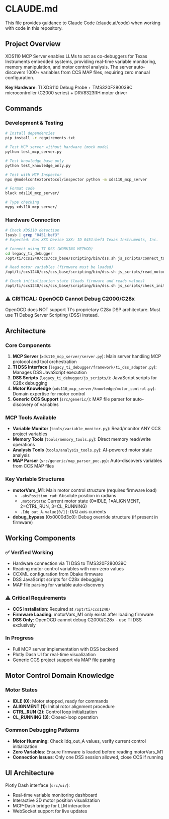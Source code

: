 # CLAUDE.md

This file provides guidance to Claude Code (claude.ai/code) when working with code in this repository.

## Project Overview

XDS110 MCP Server enables LLMs to act as co-debuggers for Texas Instruments embedded systems, providing real-time variable monitoring, memory manipulation, and motor control analysis. The server auto-discovers 1000+ variables from CCS MAP files, requiring zero manual configuration.

**Key Hardware**: TI XDS110 Debug Probe + TMS320F280039C microcontroller (C2000 series) + DRV8323RH motor driver

## Commands

### Development & Testing

```bash
# Install dependencies
pip install -r requirements.txt

# Test MCP server without hardware (mock mode)
python test_mcp_server.py

# Test knowledge base only
python test_knowledge_only.py

# Test with MCP Inspector
npx @modelcontextprotocol/inspector python -m xds110_mcp_server

# Format code
black xds110_mcp_server/

# Type checking
mypy xds110_mcp_server/
```

### Hardware Connection

```bash
# Check XDS110 detection
lsusb | grep "0451:bef3"
# Expected: Bus XXX Device XXX: ID 0451:bef3 Texas Instruments, Inc.

# Connect using TI DSS (WORKING METHOD)
cd legacy_ti_debugger
/opt/ti/ccs1240/ccs/ccs_base/scripting/bin/dss.sh js_scripts/connect_target_v2.js

# Read motor variables (firmware must be loaded)
/opt/ti/ccs1240/ccs/ccs_base/scripting/bin/dss.sh js_scripts/read_motor_vars_v1.js

# Check initialization state (loads firmware and reads values)
/opt/ti/ccs1240/ccs/ccs_base/scripting/bin/dss.sh js_scripts/check_init_state.js
```

### ⚠️ CRITICAL: OpenOCD Cannot Debug C2000/C28x
OpenOCD does NOT support TI's proprietary C28x DSP architecture. Must use TI Debug Server Scripting (DSS) instead.

## Architecture

### Core Components

1. **MCP Server** (`xds110_mcp_server/server.py`): Main server handling MCP protocol and tool orchestration
2. **TI DSS Interface** (`legacy_ti_debugger/framework/ti_dss_adapter.py`): Manages DSS JavaScript execution
3. **DSS Scripts** (`legacy_ti_debugger/js_scripts/`): JavaScript scripts for C28x debugging
4. **Motor Knowledge** (`xds110_mcp_server/knowledge/motor_control.py`): Domain expertise for motor control
5. **Generic CCS Support** (`src/generic/`): MAP file parser for auto-discovery of variables

### MCP Tools Available

- **Variable Monitor** (`tools/variable_monitor.py`): Read/monitor ANY CCS project variables
- **Memory Tools** (`tools/memory_tools.py`): Direct memory read/write operations
- **Analysis Tools** (`tools/analysis_tools.py`): AI-powered motor state analysis
- **MAP Parser** (`src/generic/map_parser_poc.py`): Auto-discovers variables from CCS MAP files

### Key Variable Structures

- **motorVars_M1**: Main motor control structure (requires firmware load)
  - `.absPosition_rad`: Absolute position in radians
  - `.motorState`: Current motor state (0=IDLE, 1=ALIGNMENT, 2=CTRL_RUN, 3=CL_RUNNING)
  - `.Idq_out_A.value[0/1]`: D/Q axis currents
- **debug_bypass** (0x0000d3c0): Debug override structure (if present in firmware)

## Working Components

### ✅ Verified Working
- Hardware connection via TI DSS to TMS320F280039C
- Reading motor control variables with non-zero values
- CCXML configuration from Obake firmware
- DSS JavaScript scripts for C28x debugging
- MAP file parsing for variable auto-discovery

### ⚠️ Critical Requirements
- **CCS Installation**: Required at `/opt/ti/ccs1240/`
- **Firmware Loading**: motorVars_M1 only exists after loading firmware
- **DSS Only**: OpenOCD cannot debug C2000/C28x - use TI DSS exclusively

### In Progress
- Full MCP server implementation with DSS backend
- Plotly Dash UI for real-time visualization
- Generic CCS project support via MAP file parsing

## Motor Control Domain Knowledge

### Motor States
- **IDLE (0)**: Motor stopped, ready for commands
- **ALIGNMENT (1)**: Initial rotor alignment procedure
- **CTRL_RUN (2)**: Control loop initialization
- **CL_RUNNING (3)**: Closed-loop operation

### Common Debugging Patterns
- **Motor Humming**: Check Idq_out_A values, verify current control initialization
- **Zero Variables**: Ensure firmware is loaded before reading motorVars_M1
- **Connection Issues**: Only one DSS session allowed, close CCS if running

## UI Architecture

Plotly Dash interface (`src/ui/`):
- Real-time variable monitoring dashboard
- Interactive 3D motor position visualization
- MCP-Dash bridge for LLM interaction
- WebSocket support for live updates